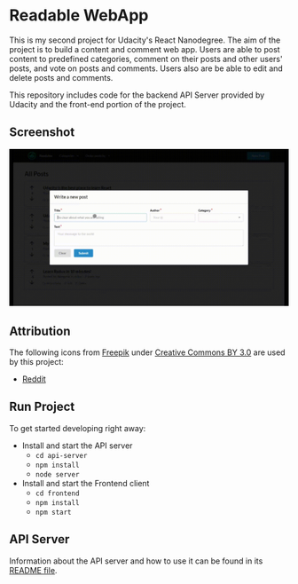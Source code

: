 # Readable WebApp

This is my second project for Udacity's React Nanodegree. The aim of the project is to build a content and comment web app. Users are able to post content to predefined categories, comment on their posts and other users' posts, and vote on posts and comments. Users also are be able to edit and delete posts and comments.

This repository includes code for the backend API Server provided by Udacity and the front-end portion of the project.

## Screenshot

![Screen capture of the Readable WebApp](images/readable.gif)

## Attribution

The following icons from [Freepik](https://www.freepik.com/) under [Creative Commons BY 3.0](http://creativecommons.org/licenses/by/3.0/) are used by this project:

- [Reddit](https://www.flaticon.com/free-icon/reddit_1384077)

## Run Project

To get started developing right away:

* Install and start the API server
    - `cd api-server`
    - `npm install`
    - `node server`
* Install and start the Frontend client
    - `cd frontend`
    - `npm install`
    - `npm start`

## API Server

Information about the API server and how to use it can be found in its [README file](api-server/README.md).
